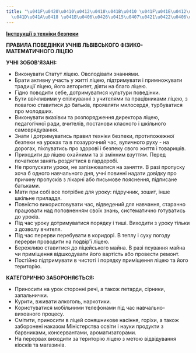 ```yaml
---
title: "\u041F\u0420\u0410\u0412\u0418\u041B\u0410 \u041F\u041E\u0412\u0415\u0414\u0406\
  \u041D\u041A\u0418 \u041B\u0406\u0426\u0415\u0407\u0421\u0422\u0406\u0412"
---
```

[**Інструкції з техніки безпеки**](/files/для-ліцеїстів-тб.zip "ТБ.zip")

**ПРАВИЛА ПОВЕДІНКИ УЧНІВ ЛЬВІВСЬКОГО ФІ3ИКО-МАТЕМАТИЧНОГО ЛІЦЕЮ**

**УЧНІ ЗОБОВ'ЯЗАНІ:**

* Виконувати Статут ліцею. Оволодівати знаннями.
* Брати активну участь у житті ліцею, підтримувати і примножувати традиції ліцею, його авторитет, діяти на благо ліцею.
* Гідно поводити себе, дотримуватися культури поведінки.
* Бути ввічливими у спілкуванні з учителями та працівниками ліцею, з повагою ставитися до батьків, проявляти милосердя, турбуватися про молодших.
* Виконувати вказівки та розпорядження директора ліцею, педагогічної ради, вчителів, постанови класного і шкільного самоврядування.
* Знати і дотримуватись правил техніки безпеки, протипожежної безпеки на уроках та в позаурочний час, вуличного руху - на дорогах, піклуватись про здорові і безпеку свого життя і товаришів.
* Приходити до ліцею охайними та зі змінним взуттям. Перед початком занять роздягтися в гардеробі.
* Не пропускати уроки, не запізнюватися на заняття. В разі пропуску хоча б одного навчального дня, учні повинні надати довідку про причину пропусків з лікарні або письмове пояснення, підписане батьками.
* Мати при собі все потрібне для уроку: підручник, зошит, інше шкільне приладдя.
* Повністю використовувати час, відведений для навчання, старанно працювати над поповненням своїх знань, систематично готуватись до уроків.
* Під час уроку дотримуватися порядку і тиші. Виходити з уроку тільки з дозволу вчителя.
* Під час перерви перебувати в коридорі. В теплу і суху погоду перерви проводити на подвір'ї ліцею.
* Бережливо ставитися до ліцейського майна. В разі псування майна чи приміщення відшкодувати його вартість або провести ремонт.
* Постійно підтримувати в чистоті і порядку приміщення ліцею та його територію.

**КАТЕГОРИЧНО ЗАБОРОНЯЄТЬСЯ:**

* Приносити на урок сторонні речі, а також петарди, сірники, запальнички.
* Курити, вживати алкоголь, наркотики.
* Користуватися мобільними телефонами під час навчально-виховного процесу.
* Смітити, приносити в ліцей соняшникове насіння, горіхи, а також заборонені наказом Міністерства освіти і науки продукти з барвниками, консервантами, ароматизаторами.
* На перервах виходити за територію ліцею з метою відвідування кіосків та магазинів.